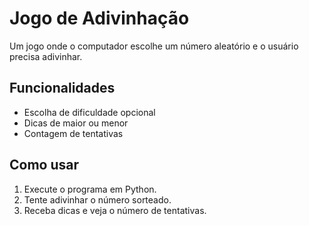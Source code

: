 # Jogo de Adivinhação


Um jogo onde o computador escolhe um número aleatório e o usuário precisa adivinhar.


## Funcionalidades
- Escolha de dificuldade opcional
- Dicas de maior ou menor
- Contagem de tentativas


## Como usar
1. Execute o programa em Python.
2. Tente adivinhar o número sorteado.
3. Receba dicas e veja o número de tentativas.